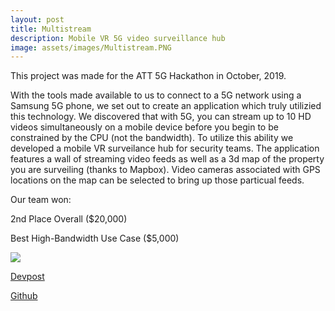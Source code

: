 ```yaml
---
layout: post
title: Multistream
description: Mobile VR 5G video surveillance hub
image: assets/images/Multistream.PNG
---
```


This project was made for the ATT 5G Hackathon in October, 2019.

With the tools made available to us to connect to a 5G network using a Samsung 5G phone, we set out to create an application which truly utilizied this technology. We discovered that with 5G, you can stream up to 10 HD videos simultaneously on a mobile device before you begin to be constrained by the CPU (not the bandwidth). To utilize this ability we developed a mobile VR surveilance hub for security teams. The application features a wall of streaming video feeds as well as a 3d map of the property you are surveiling (thanks to Mapbox). Video cameras associated with GPS locations on the map can be selected to bring up those particual feeds. 

Our team won:

2nd Place Overall ($20,000)

Best High-Bandwidth Use Case ($5,000)

![](https://github.com/kpchad/portfolio/blob/gh-pages/assets/images/Multistream2.jpg)

[Devpost](https://devpost.com/software/lifesaver5g)

[Github](https://github.com/druerridge/ekdj-att-2019)
